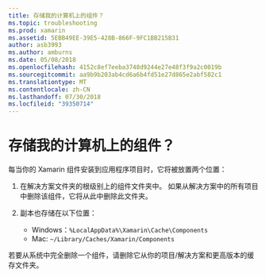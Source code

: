 ```yaml
---
title: 存储我的计算机上的组件？
ms.topic: troubleshooting
ms.prod: xamarin
ms.assetid: 5EBB49EE-39E5-428B-866F-9FC1BB215B31
author: asb3993
ms.author: amburns
ms.date: 05/08/2018
ms.openlocfilehash: 4152c8ef7eeba3748d9244e27e48f3f9a2c0019b
ms.sourcegitcommit: aa9b9b203ab4cd6a6b4fd51e27d865e2abf582c1
ms.translationtype: MT
ms.contentlocale: zh-CN
ms.lasthandoff: 07/30/2018
ms.locfileid: "39350714"
---
```

# <a name="where-are-the-components-stored-on-my-machine"></a>存储我的计算机上的组件？

每当你的 Xamarin 组件安装到应用程序项目时，它将被放置两个位置：

1. 在解决方案文件夹的根级别上的组件文件夹中。 如果从解决方案中的所有项目中删除该组件，它将从此中删除此文件夹。

2. 副本也存储在以下位置：
    - Windows：`%LocalAppData%\Xamarin\Cache\Components`
    - Mac: `~/Library/Caches/Xamarin/Components`

若要从系统中完全删除一个组件，请删除它从你的项目/解决方案和更高版本的缓存文件夹。
